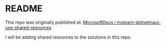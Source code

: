 
# README

This repo was originally published at:
[ MicrosoftDocs / mslearn-dotnetmaui-use-shared-resources](https://github.com/microsoftdocs/mslearn-dotnetmaui-use-shared-resources)

I will be adding shared resources to the solutions in this repo. 
